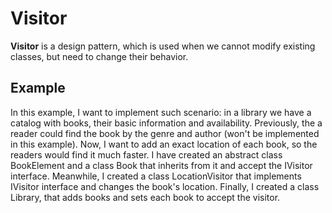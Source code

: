 # Visitor

**Visitor** is a design pattern, which is used when we cannot modify existing classes, but need to change their behavior.

## Example
In this example, I want to implement such scenario: in a library we have a catalog with books, their basic information and availability.
Previously, the a reader could find the book by the genre and author (won't be implemented in this example). Now, I want to add an 
exact location of each book, so the readers would find it much faster.
I have created an abstract class BookElement and a class Book that inherits from it and accept the IVisitor interface. Meanwhile, 
I created a class LocationVisitor that implements IVisitor interface and changes the book's location. Finally, I created a class Library,
that adds books and sets each book to accept the visitor.